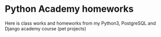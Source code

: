# Python Academy homeworks

Here is class works and homeworks from my Python3, PostgreSQL and Django academy course (pet projects)